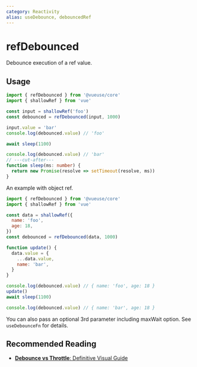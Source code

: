```yaml
---
category: Reactivity
alias: useDebounce, debouncedRef
---
```


# refDebounced

Debounce execution of a ref value.

## Usage

```ts {5}
import { refDebounced } from '@vueuse/core'
import { shallowRef } from 'vue'

const input = shallowRef('foo')
const debounced = refDebounced(input, 1000)

input.value = 'bar'
console.log(debounced.value) // 'foo'

await sleep(1100)

console.log(debounced.value) // 'bar'
// ---cut-after---
function sleep(ms: number) {
  return new Promise(resolve => setTimeout(resolve, ms))
}
```

An example with object ref.

```js
import { refDebounced } from '@vueuse/core'
import { shallowRef } from 'vue'

const data = shallowRef({
  name: 'foo',
  age: 18,
})
const debounced = refDebounced(data, 1000)

function update() {
  data.value = {
    ...data.value,
    name: 'bar',
  }
}

console.log(debounced.value) // { name: 'foo', age: 18 }
update()
await sleep(1100)

console.log(debounced.value) // { name: 'bar', age: 18 }
```

You can also pass an optional 3rd parameter including maxWait option. See `useDebounceFn` for details.

## Recommended Reading

- [**Debounce vs Throttle**: Definitive Visual Guide](https://kettanaito.com/blog/debounce-vs-throttle)
